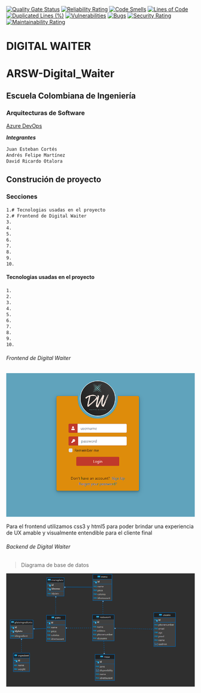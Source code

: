 [![Quality Gate Status](https://sonarcloud.io/api/project_badges/measure?project=DDRBernal_ARSW-Digital_Waiter&metric=alert_status)](https://sonarcloud.io/summary/new_code?id=DDRBernal_ARSW-Digital_Waiter)
[![Reliability Rating](https://sonarcloud.io/api/project_badges/measure?project=DDRBernal_ARSW-Digital_Waiter&metric=reliability_rating)](https://sonarcloud.io/summary/new_code?id=DDRBernal_ARSW-Digital_Waiter)
[![Code Smells](https://sonarcloud.io/api/project_badges/measure?project=DDRBernal_ARSW-Digital_Waiter&metric=code_smells)](https://sonarcloud.io/summary/new_code?id=DDRBernal_ARSW-Digital_Waiter)
[![Lines of Code](https://sonarcloud.io/api/project_badges/measure?project=DDRBernal_ARSW-Digital_Waiter&metric=ncloc)](https://sonarcloud.io/summary/new_code?id=DDRBernal_ARSW-Digital_Waiter)
[![Duplicated Lines (%)](https://sonarcloud.io/api/project_badges/measure?project=DDRBernal_ARSW-Digital_Waiter&metric=duplicated_lines_density)](https://sonarcloud.io/summary/new_code?id=DDRBernal_ARSW-Digital_Waiter)
[![Vulnerabilities](https://sonarcloud.io/api/project_badges/measure?project=DDRBernal_ARSW-Digital_Waiter&metric=vulnerabilities)](https://sonarcloud.io/summary/new_code?id=DDRBernal_ARSW-Digital_Waiter)
[![Bugs](https://sonarcloud.io/api/project_badges/measure?project=DDRBernal_ARSW-Digital_Waiter&metric=bugs)](https://sonarcloud.io/summary/new_code?id=DDRBernal_ARSW-Digital_Waiter)
[![Security Rating](https://sonarcloud.io/api/project_badges/measure?project=DDRBernal_ARSW-Digital_Waiter&metric=security_rating)](https://sonarcloud.io/summary/new_code?id=DDRBernal_ARSW-Digital_Waiter)
[![Maintainability Rating](https://sonarcloud.io/api/project_badges/measure?project=DDRBernal_ARSW-Digital_Waiter&metric=sqale_rating)](https://sonarcloud.io/summary/new_code?id=DDRBernal_ARSW-Digital_Waiter)

# DIGITAL WAITER

# ARSW-Digital_Waiter

## Escuela Colombiana de Ingeniería

### Arquitecturas de Software

[Azure DevOps](https://dev.azure.com/davidotalora-b/)

***Integrantes***

```
Juan Esteban Cortés
Andrés Felipe Martínez
David Ricardo Otalora 

```

## Construción de proyecto 

### Secciones
	1.# Tecnologias usadas en el proyecto
	2.# Frontend de Digital Waiter
	3.
	4.
	5.
	6.
	7.
	8.
	9.
	10.

#### Tecnologias usadas en el proyecto
	1.
	2.
	3.
	4.
	5.
	6.
	7.
	8.
	9.
	10.



###### Frontend de Digital Waiter

![](image/Front.png)

Para el frontend utilizamos css3 y html5 para poder brindar una experiencia de UX
amable y visualmente entendible para el cliente final



###### Backend de Digital Waiter

>Diagrama de base de datos

![](image/Basededatos.png)
